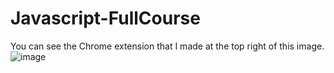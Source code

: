# Javascript-FullCourse

You can see the Chrome extension that I made at the top right of this image.
![image](https://github.com/Maximebtz/Javascript-FullCourse/assets/120190748/1950dea9-8926-4159-9e55-8d9b2827b843)
